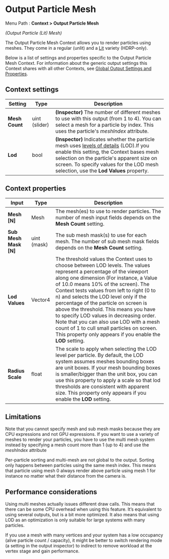 # Output Particle Mesh

Menu Path : **Context > Output Particle Mesh**

*(Output Particle (Lit) Mesh)*

The Output Particle Mesh Context allows you to render particles using meshes. They come in a regular (unlit) and a [Lit](Context-OutputLitSettings.md) variety (HDRP-only).

Below is a list of settings and properties specific to the Output Particle Mesh Context. For information about the generic output settings this Context shares with all other Contexts, see [Global Output Settings and Properties](Context-OutputSharedSettings.md).

## Context settings

| **Setting**    | **Type**      | **Description**                                              |
| -------------- | ------------- | ------------------------------------------------------------ |
| **Mesh Count** | uint (slider) | **(Inspector)** The number of different meshes to use with this output (from 1 to 4). You can select a mesh for a particle by index. This uses the particle's *meshIndex* attribute. |
| **Lod**        | bool          | **(Inspector)** Indicates whether the particle mesh uses [levels of details](https://docs.unity3d.com/Manual/LevelOfDetail.html) (LOD).If you enable this setting, the Context bases mesh selection on the particle's apparent size on screen. To specify values for the LOD mesh selection, use the **Lod Values** property. |

## Context properties

| **Input**             | **Type**    | **Description**                                              |
| --------------------- | ----------- | ------------------------------------------------------------ |
| **Mesh [N]**          | Mesh        | The mesh(es) to use to render particles. The number of mesh input fields depends on the **Mesh Count** setting. |
| **Sub Mesh Mask [N]** | uint (mask) | The sub mesh mask(s) to use for each mesh. The number of sub mesh mask fields depends on the **Mesh Count** setting. |
| **Lod Values**        | Vector4     | The threshold values the Context uses to choose between LOD levels. The values represent a percentage of the viewport along one dimension (For instance, a Value of 10.0 means 10% of the screen). The Context tests values from left to right (0 to n) and selects the LOD level only if the percentage of the particle on screen is above the threshold. This means you have to specify LOD values in decreasing order. Note that you can also use LOD with a mesh count of 1 to cull small particles on screen. This property only appears if you enable the **LOD** setting. |
| **Radius Scale**      | float       | The scale to apply when selecting the LOD level per particle. By default, the LOD system assumes meshes bounding boxes are unit boxes. If your mesh bounding boxes is smaller/bigger than the unit box, you can use this property to apply a scale so that lod thresholds are consistent with apparent size. This property only appears if you enable the **LOD** setting. |

## Limitations

Note that you cannot specify mesh and sub mesh masks because they are CPU expressions and not GPU expressions. If you want to use a variety of meshes to render your particles, you have to use the multi mesh system instead by specifying a mesh count more than 1 (up to 4) and use the *meshIndex* attribute

Per-particle sorting and multi-mesh are not global to the output. Sorting only happens between particles using the same mesh index. This means that particle using mesh 0 always render above particle using mesh 1 for instance no matter what their distance from the camera is.

## Performance considerations

Using multi meshes actually issues different draw calls. This means that there can be some CPU overhead when using this feature. It’s equivalent to using several outputs, but is a bit more optimized. It also means that using LOD as an optimization is only suitable for large systems with many particles.

If you use a mesh with many vertices and your system has a low occupancy (alive particle count / capacity), it might be better to switch rendering mode (a setting in the output inspector) to indirect to remove workload at the vertex stage and gain performance.